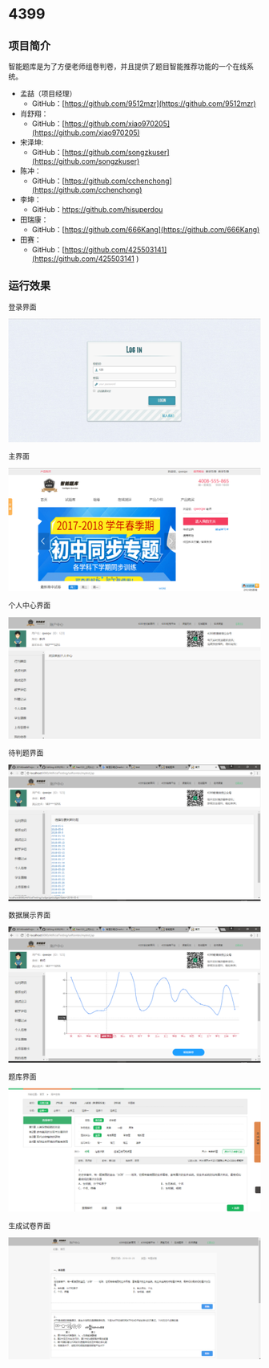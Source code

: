 # 4399
## 项目简介 
智能题库是为了方便老师组卷判卷，并且提供了题目智能推荐功能的一个在线系统。

* 孟喆（项目经理）
  * GitHub：[https://github.com/9512mzr](https://github.com/9512mzr)
* 肖舒翔：
  * GitHub：[https://github.com/xiao970205](https://github.com/xiao970205)
* 宋泽坤:
  * GitHub：[https://github.com/songzkuser](https://github.com/songzkuser)
* 陈冲：
  * GitHub：[https://github.com/cchenchong](https://github.com/cchenchong)
* 李坤：
  * GitHub：[https://github.com/hisuperdou ](https://github.com/hisuperdou )
* 田瑞康：
  * GitHub：[https://github.com/666Kang](https://github.com/666Kang)
 * 田赛：
    * GitHub：[https://github.com/425503141](https://github.com/425503141 )

运行效果
---------------------------

登录界面

![](./images/q.png)

主界面

![](./images/w.png)

个人中心界面

![](./images/e.png)

待判题界面

![](./images/r.png)

数据展示界面

![](./images/y.png)

题库界面

![](./images/u.png)

生成试卷界面

![](./images/i.png)
